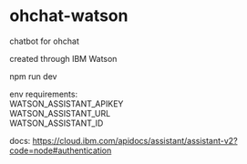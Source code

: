 # ohchat-watson
chatbot for ohchat 

created through IBM Watson


npm run dev

env requirements:  
WATSON_ASSISTANT_APIKEY  
WATSON_ASSISTANT_URL  
WATSON_ASSISTANT_ID  

docs:
https://cloud.ibm.com/apidocs/assistant/assistant-v2?code=node#authentication
